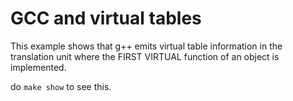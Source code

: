 # GCC and virtual tables

This example shows that g++ emits virtual table information in the translation
unit where the FIRST VIRTUAL function of an object is implemented.

do `make show` to see this.
